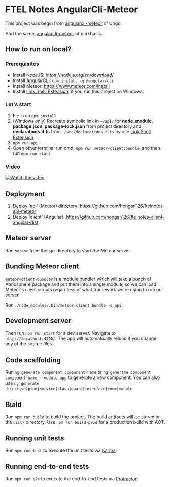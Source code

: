 # FTEL Notes AngularCli-Meteor

This project was begin from [angularcli-meteor](https://github.com/Urigo/angular-meteor/tree/master/examples/angularcli-meteor) of Urigo.

And the same: [angularcli-meteor](https://github.com/darkbasic/angularcli-meteor) of darkbasic.

## How to run on local?

### Prerequisites
- Install NodeJS: https://nodejs.org/en/download/
- Install [AngularCLI](https://github.com/angular/angular-cli): `npm install -g @angular/cli`
- Install Meteor: https://www.meteor.com/install
- Install [Link Shell Extension](http://schinagl.priv.at/nt/hardlinkshellext/linkshellextension.html), if you run this project on Windows.

### Let's start
1. First run `npm install`
2. (Windows only) Recreate symbolic link in `~/api/` for **node_module, package.json, package-lock.json** from project directory and **declarations.d.ts** from `~/src/declarations.d.ts` by use [Link Shell Extension](http://schinagl.priv.at/nt/hardlinkshellext/linkshellextension.html)
3. `npm run api`
4. Open other terminal run cmd: `npm run meteor-client:bundle`, and then run `npm run start`

### Video
[![Watch the video](https://lh6.googleusercontent.com/LcvGcwQH0IeEWkcDCvAuO3A9XjTWrOmeTxuWTRkVyWpk49Vfbp4-6dtmXQg4byr8yeVbt-kXJIENkQ=w1366-h647)](https://youtu.be/-Zwjk-u7XYI)

## Deployment
1. Deploy 'api' (Meteor) directory: https://github.com/hongan126/ftelnotes-api-meteor
2. Deploy 'client' (Angular): https://github.com/hongan126/ftelnotes-client-angular-dist

## Meteor server

Run `meteor` from the `api` directory to start the Meteor server.

## Bundling Meteor client

`meteor-client-bundler` is a module bundler which will take a bunch of Atmosphere package and put them into a single module, so we can load Meteor's client scripts regardless of what framework we're using to run our server.

Run `./node_modules/.bin/meteor-client bundle -s api`.

## Development server

Then run `npm run start` for a dev server. Navigate to `http://localhost:4200/`. The app will automatically reload if you change any of the source files.


## Code scaffolding

Run `ng generate component component-name` or `ng generate component component-name --module app` to generate a new component. You can also use `ng generate directive|pipe|service|class|guard|interface|enum|module`.

## Build

Run `npm run build` to build the project. The build artifacts will be stored in the `dist/` directory. Use `npm run build-prod` for a production build with AOT.

## Running unit tests

Run `npm run test` to execute the unit tests via [Karma](https://karma-runner.github.io).

## Running end-to-end tests

Run `npm run e2e` to execute the end-to-end tests via [Protractor](http://www.protractortest.org/).
